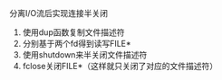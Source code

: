 分离I/O流后实现连接半关闭
1. 使用dup函数复制文件描述符
2. 分别基于两个fd得到读写FILE*
3. 使用shutdown来半关闭文件描述符
4. fclose关闭FILE*（这样就只关闭了对应的文件描述符）

